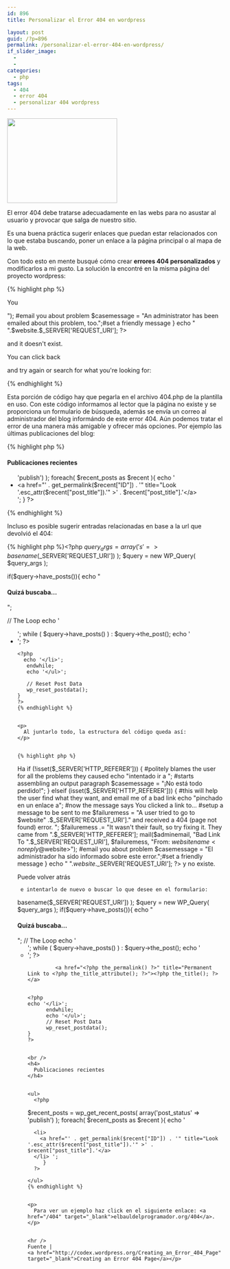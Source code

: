 ```yaml
---
id: 896
title: Personalizar el Error 404 en wordpress

layout: post
guid: /?p=896
permalink: /personalizar-el-error-404-en-wordpress/
if_slider_image:
  - 
  - 
categories:
  - php
tags:
  - 404
  - error 404
  - personalizar 404 wordpress
---
```

[<img src="http://elbauldelprogramador.com/content/uploads/2012/08/4041.jpg" alt="" title="404" width="256" height="197" class="alignleft size-full wp-image-902" />][1]

El error 404 debe tratarse adecuadamente en las webs para no asustar al usuario y provocar que salga de nuestro sitio.

Es una buena práctica sugerir enlaces que puedan estar relacionados con lo que estaba buscando, poner un enlace a la página principal o al mapa de la web.

Con todo esto en mente busqué cómo crear **errores 404 personalizados** y modificarlos a mi gusto. La solución la encontré en la misma página del proyecto wordpress:  
  
<!--more-->

{% highlight php %}<p>
  You 
  <?php
#some variables for the script to use
#if you have some reason to change these, do.  but wordpress can handle it
$adminemail = get_option('admin_email'); #the administrator email address, according to wordpress
$website = get_bloginfo('url'); #gets your blog's url from wordpress
$websitename = get_bloginfo('name'); #sets the blog's name, according to wordpress

  if (!isset($_SERVER['HTTP_REFERER'])) {
    #politely blames the user for all the problems they caused
        echo "tried going to "; #starts assembling an output paragraph
    $casemessage = "All is not lost!";
  } elseif (isset($_SERVER['HTTP_REFERER'])) {
    #this will help the user find what they want, and email me of a bad link
    echo "clicked a link to"; #now the message says You clicked a link to...
        #setup a message to be sent to me
   $failuremess = "A user tried to go to $website"
        .$_SERVER['REQUEST_URI']." and received a 404 (page not found) error. ";
   $failuremess .= "It wasn't their fault, so try fixing it.  
        They came from ".$_SERVER['HTTP_REFERER'];
    mail($adminemail, "Bad Link To ".$_SERVER['REQUEST_URI'],
        $failuremess, "From: $websitename <noreply@$website>"); #email you about problem
   $casemessage = "An administrator has been emailed 
          about this problem, too.";#set a friendly message
    }
    echo " ".$website.$_SERVER['REQUEST_URI']; ?> 
  and it doesn't exist. 
  
  <?php echo $casemessage; ?>  You can click back 
  and try again or search for what you're looking for:
    
  
  <?php include(TEMPLATEPATH . "/searchform.php"); ?>
  
</p>
{% endhighlight %}

Esta porción de código hay que pegarla en el archivo 404.php de la plantilla en uso. Con este código informamos al lector que la página no existe y se proporciona un formulario de búsqueda, además se envía un correo al administrador del blog informándo de este error 404. Aún podemos tratar el error de una manera más amigable y ofrecer más opciones. Por ejemplo las últimas publicaciones del blog:

{% highlight php %}<h4>
  Publicaciones recientes
</h4>
   

<ul>
  <?php
         $recent_posts = wp_get_recent_posts( array('post_status' => 'publish') );
           foreach( $recent_posts as $recent ){
       echo '
  
  <li>
    &lt;a href="' . get_permalink($recent["ID"]) . '" title="Look '.esc_attr($recent["post_title"]).'" >' .   $recent["post_title"].'&lt;/a> 
  </li> ';
           }
        ?>
     
</ul>
{% endhighlight %}

Incluso es posible sugerir entradas relacionadas en base a la url que devolvió el 404:

{% highlight php %}<?php 
$query_args = array( 's' => basename($_SERVER['REQUEST_URI']) );
$query = new WP_Query( $query_args );
     
if($query->have_posts()){
   echo "

<h4>
  Quizá buscaba...
</h4>";
                 
   // The Loop
   echo '

<ul>
  ';
     while ( $query->have_posts() ) : $query->the_post();
        echo '
  
  <li>
    ';
    ?>
          <a href="<?php the_permalink() ?>" title="Permanent Link to <?php the_title_attribute(); ?>"><?php the_title(); ?></a>
    
    
    <?php
      echo '</li>';
       endwhile;
       echo '</ul>';
    
       // Reset Post Data
       wp_reset_postdata();
    }
    ?>
    {% endhighlight %}
    
    
    <p>
      Al juntarlo todo, la estructura del código queda así:
    </p>
    
    
    {% highlight php %}


<p>
  Ha 
  <?php
   #some variables for the script to use
   #if you have some reason to change these, do.  but wordpress can handle it
   $adminemail = get_option('admin_email'); #the administrator email address, according to wordpress
   $website = get_bloginfo('url'); #gets your blog's url from wordpress
   $websitename = get_bloginfo('name'); #sets the blog's name, according to wordpress

   if (!isset($_SERVER['HTTP_REFERER'])) {
      #politely blames the user for all the problems they caused
      echo "intentado ir a "; #starts assembling an output paragraph
      $casemessage = "¡No está todo perdido!";
   } elseif (isset($_SERVER['HTTP_REFERER'])) {
      #this will help the user find what they want, and email me of a bad link
      echo "pinchado en un enlace a"; #now the message says You clicked a link to...
      #setup a message to be sent to me
      $failuremess = "A user tried to go to $website"
      .$_SERVER['REQUEST_URI']." and received a 404 (page not found) error. ";
      $failuremess .= "It wasn't their fault, so try fixing it.  
      They came from ".$_SERVER['HTTP_REFERER'];
      mail($adminemail, "Bad Link To ".$_SERVER['REQUEST_URI'],
      $failuremess, "From: $websitename <noreply@$website>"); #email you about problem
        $casemessage = "El administrador ha sido informado sobre este error.";#set a friendly message
     }
     echo " ".$website.$_SERVER['REQUEST_URI']; ?> 
     y no existe. 
  
  <?php echo $casemessage; ?>  Puede volver atrás 
     e intentarlo de nuevo o buscar lo que desee en el formulario:
     
  
  <?php include(TEMPLATEPATH . "/searchform.php"); ?>
  
</p>


<?php 
   $query_args = array( 's' => basename($_SERVER['REQUEST_URI']) );
   $query = new WP_Query( $query_args );
          
   if($query->have_posts()){
      echo "

<h4>
  Quizá buscaba...
</h4>";
                       
      // The Loop
      echo '

<ul>
  ';
        while ( $query->have_posts() ) : $query->the_post();
           echo '
  
  <li>
    ';
    ?>
             <a href="<?php the_permalink() ?>" title="Permanent Link to <?php the_title_attribute(); ?>"><?php the_title(); ?></a>
             
    
    <?php
    echo '</li>';
          endwhile;
          echo '</ul>';
          // Reset Post Data
          wp_reset_postdata();
    }
    ?>
    
    
    <br />
    <h4>
      Publicaciones recientes
    </h4>
    
    
    <ul>
      <?php
   $recent_posts = wp_get_recent_posts( array('post_status' => 'publish') );
         foreach( $recent_posts as $recent ){
            echo '
      
      <li>
        <a href="' . get_permalink($recent["ID"]) . '" title="Look '.esc_attr($recent["post_title"]).'" >' .   $recent["post_title"].'</a> 
      </li> ';
         }
      ?>
      
    </ul>
    {% endhighlight %}
    
    
    <p>
      Para ver un ejemplo haz click en el siguiente enlace: <a href="/404" target="_blank">elbauldelprogramador.org/404</a>.
    </p>
    
    
    <hr />
    Fuente | 
    <a href="http://codex.wordpress.org/Creating_an_Error_404_Page" target="_blank">Creating an Error 404 Page</a></p>
    

 [1]: http://elbauldelprogramador.com/content/uploads/2012/08/4041.jpg